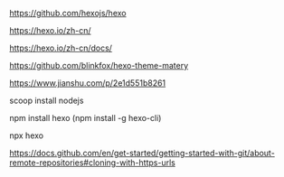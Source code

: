 https://github.com/hexojs/hexo

https://hexo.io/zh-cn/

https://hexo.io/zh-cn/docs/

https://github.com/blinkfox/hexo-theme-matery

https://www.jianshu.com/p/2e1d551b8261

scoop install nodejs

npm install hexo (npm install -g hexo-cli)

npx hexo <command>

https://docs.github.com/en/get-started/getting-started-with-git/about-remote-repositories#cloning-with-https-urls

